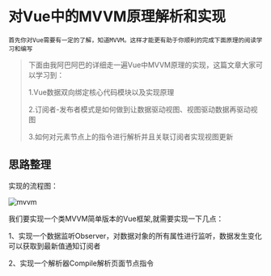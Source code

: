 # 对Vue中的MVVM原理解析和实现
```tips
首先你对Vue需要有一定的了解，知道MVVM。这样才能更有助于你顺利的完成下面原理的阅读学习和编写
```



> 下面由我阿巴阿巴的详细走一遍Vue中MVVM原理的实现，这篇文章大家可以学习到：
>
> 1.Vue数据双向绑定核心代码模块以及实现原理
>
> 2.订阅者-发布者模式是如何做到让数据驱动视图、视图驱动数据再驱动视图
>
> 3.如何对元素节点上的指令进行解析并且关联订阅者实现视图更新



## 思路整理

实现的流程图：

![mvvm](C:\Users\Administrator\Pictures\mvvm.png)



我们要实现一个类MVVM简单版本的Vue框架,就需要实现一下几点：

1、实现一个数据监听Observer，对数据对象的所有属性进行监听，数据发生变化可以获取到最新值通知订阅者

2、实现一个解析器Compile解析页面节点指令